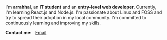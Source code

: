 I'm **arrahhal**, an **IT student** and an **entry-level web developer**. Currently, I'm learning React.js and Node.js. I'm passionate about Linux and FOSS and try to spread their adoption in my local community. I'm committed to continuously learning and improving my skills.

**Contact me:** &nbsp; [Email](mailto:arrahhal@proton.me)

